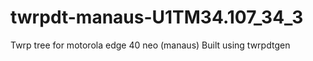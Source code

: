 # twrpdt-manaus-U1TM34.107_34_3
 Twrp tree for motorola edge 40 neo (manaus)
 Built using twrpdtgen
